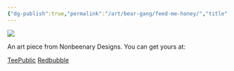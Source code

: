 ```yaml
---
{"dg-publish":true,"permalink":"/art/bear-gang/feed-me-honey/","title":"Feed Me Honey","tags":["Art","Bears"]}
---
```



![](https://baserow-media.ams3.digitaloceanspaces.com/user_files/apKYCM1djYFFKCB95BuAABl4iCxjmAv0_41816572580106036bbcc731bbdaaf3b9727d8ec360bf29575362759fae9bac4.jpg)

An art piece from Nonbeenary Designs. You can get yours at:

[TeePublic](https://www.teepublic.com/t-shirt/49131003-feed-me-honey-and-tell-me-im-pretty?store_id=258912)
[Redbubble](https://www.redbubble.com/shop/ap/150241819?ref=studio-promote)
